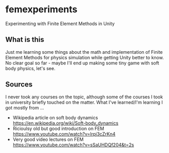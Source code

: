 # femexperiments
Experimenting with Finite Element Methods in Unity

## What is this
Just me learning some things about the math and implementation of Finite Element Methods for physics simulation while getting Unity better to know. No clear goal so far - maybe I'll end up making some tiny game with soft body physics, let's see.

## Sources
I never took any courses on the topic, although some of the courses I took in university briefly touched on the matter. What I've learned/I'm learning I got mostly from ...

* Wikipedia article on soft body dynamics  
https://en.wikipedia.org/wiki/Soft-body_dynamics
* Ricioulsy old but good introduction on FEM  
https://www.youtube.com/watch?v=lrpj3cZrKn4
* Very good video lectures on FEM  
https://www.youtube.com/watch?v=sSaUHDQf204&t=2s

